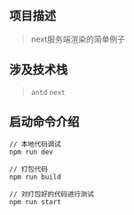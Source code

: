 ## 项目描述
> next服务端渲染的简单例子

## 涉及技术栈
> `antd` `next`

## 启动命令介绍
```
// 本地代码调试
npm run dev

// 打包代码
npm run build

// 对打包好的代码进行测试
npm run start
```

